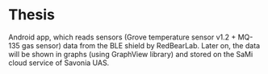 # Thesis
Android app, which reads sensors (Grove temperature sensor v1.2 + MQ-135 gas sensor) data from the BLE shield by RedBearLab.
Later on, the data will be shown in graphs (using GraphView library) and stored on the SaMi cloud service of Savonia UAS. 
